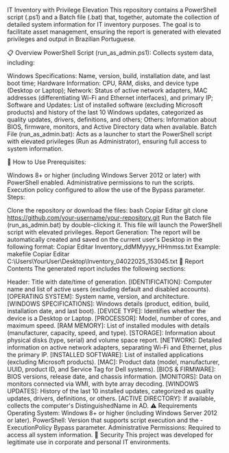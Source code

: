 IT Inventory with Privilege Elevation
This repository contains a PowerShell script (.ps1) and a Batch file (.bat) that, together, automate the collection of detailed system information for IT inventory purposes. The goal is to facilitate asset management, ensuring the report is generated with elevated privileges and output in Brazilian Portuguese.

📋 Overview
PowerShell Script (run_as_admin.ps1):
Collects system data, including:

Windows Specifications: Name, version, build, installation date, and last boot time;
Hardware Information: CPU, RAM, disks, and device type (Desktop or Laptop);
Network: Status of active network adapters, MAC addresses (differentiating Wi-Fi and Ethernet interfaces), and primary IP;
Software and Updates: List of installed software (excluding Microsoft products) and history of the last 10 Windows updates, categorized as quality updates, drivers, definitions, and others;
Others: Information about BIOS, firmware, monitors, and Active Directory data when available.
Batch File (run_as_admin.bat):
Acts as a launcher to start the PowerShell script with elevated privileges (Run as Administrator), ensuring full access to system information.

🚀 How to Use
Prerequisites:

Windows 8+ or higher (including Windows Server 2012 or later) with PowerShell enabled.
Administrative permissions to run the scripts.
Execution policy configured to allow the use of the Bypass parameter.
Steps:

Clone the repository or download the files:
bash
Copiar
Editar
git clone https://github.com/your-username/your-repository.git
Run the Batch file (run_as_admin.bat) by double-clicking it.
This file will launch the PowerShell script with elevated privileges.
Report Generation:
The report will be automatically created and saved on the current user's Desktop in the following format:
Copiar
Editar
Inventory_ddMMyyyy_HHmmss.txt
Example:
makefile
Copiar
Editar
C:\Users\YourUser\Desktop\Inventory_04022025_153045.txt
📂 Report Contents
The generated report includes the following sections:

Header: Title with date/time of generation.
[IDENTIFICATION]: Computer name and list of active users (excluding default and disabled accounts).
[OPERATING SYSTEM]: System name, version, and architecture.
[WINDOWS SPECIFICATIONS]: Windows details (product, edition, build, installation date, and last boot).
[DEVICE TYPE]: Identifies whether the device is a Desktop or Laptop.
[PROCESSOR]: Model, number of cores, and maximum speed.
[RAM MEMORY]: List of installed modules with details (manufacturer, capacity, speed, and type).
[STORAGE]: Information about physical disks (type, serial) and volume space report.
[NETWORK]: Detailed information on active network adapters, separating Wi-Fi and Ethernet, plus the primary IP.
[INSTALLED SOFTWARE]: List of installed applications (excluding Microsoft products).
[MAC]: Product data (model, manufacturer, UUID, product ID, and Service Tag for Dell systems).
[BIOS & FIRMWARE]: BIOS versions, release date, and chassis information.
[MONITORS]: Data on monitors connected via WMI, with byte array decoding.
[WINDOWS UPDATES]: History of the last 10 installed updates, categorized as quality updates, drivers, definitions, or others.
[ACTIVE DIRECTORY]: If available, collects the computer's DistinguishedName in AD.
⚠️ Requirements
Operating System: Windows 8+ or higher (including Windows Server 2012 or later).
PowerShell: Version that supports script execution and the -ExecutionPolicy Bypass parameter.
Administrative Permissions: Required to access all system information.
🔐 Security
This project was developed for legitimate use in corporate and personal IT environments.
